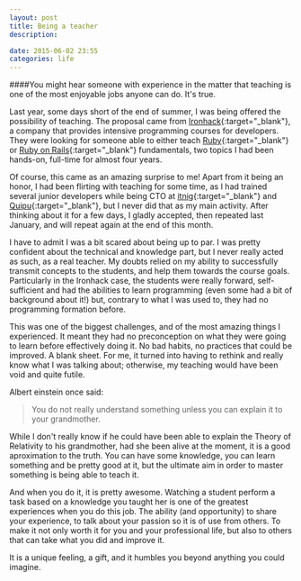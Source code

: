 ```yaml
---
layout: post
title: Being a teacher
description:

date: 2015-06-02 23:55
categories: life
---
```


####You might hear someone with experience in the matter that teaching is one of the most enjoyable jobs anyone can do. It's true.

Last year, some days short of the end of summer, I was being offered the possibility of teaching. The proposal came from [Ironhack](http://ironhack.com/en/){:target="_blank"}, a company that provides intensive programming courses for developers. They were looking for someone able to either teach [Ruby](https://www.ruby-lang.org/en/){:target="_blank"} or [Ruby on Rails](http://rubyonrails.org/){:target="_blank"} fundamentals, two topics I had been hands-on, full-time for almost four years.

Of course, this came as an amazing surprise to me! Apart from it being an honor, I had been flirting with teaching for some time, as I had trained several junior developers while being CTO at [itnig](http://itnig.net){:target="_blank"} and [Quipu](https://getquipu.com){:target="_blank"}, but I never did that as my main activity. After thinking about it for a few days, I gladly accepted, then repeated last January, and will repeat again at the end of this month.

I have to admit I was a bit scared about being up to par. I was pretty confident about the technical and knowledge part, but I never really acted as such, as a real teacher. My doubts relied on my ability to successfully transmit concepts to the students, and help them towards the course goals. Particularly in the Ironhack case, the students were really forward, self-sufficient and had the abilities to learn programming (even some had a bit of background about it!) but, contrary to what I was used to, they had no programming formation before.

This was one of the biggest challenges, and of the most amazing things I experienced. It meant they had no preconception on what they were going to learn before effectively doing it. No bad habits, no practices that could be improved. A blank sheet. For me, it turned into having to rethink and really know what I was talking about; otherwise, my teaching would have been void and quite futile.

Albert einstein once said:

> You do not really understand something unless you can explain it to your grandmother.

While I don't really know if he could have been able to explain the Theory of Relativity to his grandmother, had she been alive at the moment, it is a good aproximation to the truth. You can have some knowledge, you can learn something and be pretty good at it, but the ultimate aim in order to master something is being able to teach it.

And when you do it, it is pretty awesome. Watching a student perform a task based on a knowledge you taught her is one of the greatest experiences when you do this job. The ability (and opportunity) to share your experience, to talk about your passion so it is of use from others. To make it not only worth it for you and your professional life, but also to others that can take what you did and improve it.

It is a unique feeling, a gift, and it humbles you beyond anything you could imagine.
